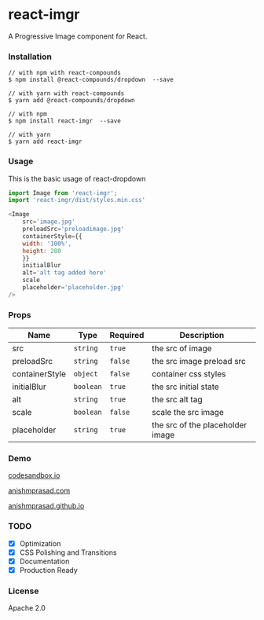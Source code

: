 # react-imgr

A Progressive Image component for React.

### Installation

```
// with npm with react-compounds
$ npm install @react-compounds/dropdown  --save

// with yarn with react-compounds
$ yarn add @react-compounds/dropdown

// with npm
$ npm install react-imgr  --save

// with yarn
$ yarn add react-imgr
```

### Usage

This is the basic usage of react-dropdown

```Javascript
import Image from 'react-imgr';
import 'react-imgr/dist/styles.min.css'

<Image
    src='image.jpg'
    preloadSrc='preloadimage.jpg'
    containerStyle={{
	width: '100%',
	height: 280
    }}
    initialBlur
    alt='alt tag added here'
    scale
    placeholder='placeholder.jpg'
/>
```

### Props

| Name           | Type      | Required | Description                      |
| -------------- | --------- | -------- | -------------------------------- |
| src            | `string`  | `true`   | the src of image                 |
| preloadSrc     | `string`  | `false`  | the src image preload src        |
| containerStyle | `object`  | `false`  | container css styles             |
| initialBlur    | `boolean` | `true`   | the src initial state            |
| alt            | `string`  | `true`   | the src alt tag                  |
| scale          | `boolean` | `false`  | scale the src image              |
| placeholder    | `string`  | `true`   | the src of the placeholder image |

### Demo

[codesandbox.io](https://codesandbox.io/embed/xj5p7lzlnp)

[anishmprasad.com](https://anishmprasad.com/opensource/react-imgr)

[anishmprasad.github.io](https://anishmprasad.github.io/opensource/react-imgr)

### TODO

-   [x] Optimization
-   [x] CSS Polishing and Transitions
-   [x] Documentation
-   [x] Production Ready

### License

Apache 2.0
